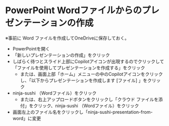 # PowerPoint Wordファイルからのプレゼンテーションの作成

※事前に Word ファイルを作成してOneDriveに保存しておく。

- PowerPointを開く
- 「新しいプレゼンテーションの作成」をクリック
- しばらく待つとスライド上部にCopilotアイコンが出現するのでクリックして「ファイルを使用してプレゼンテーションを作成する」をクリック
  - または、画面上部「ホーム」メニューの中のCopilotアイコンをクリックし、「以下からプレゼンテーションを作成します [ファイル] 」をクリック
- ninja-sushi （Wordファイル）をクリック
  - または、右上アップロードボタンをクリックし「クラウド ファイルを添付」をクリック、ninja-sushi （Wordファイル）をクリック
- 画面左上のファイル名をクリックし「ninja-sushi-presentation-from-word」に変更


